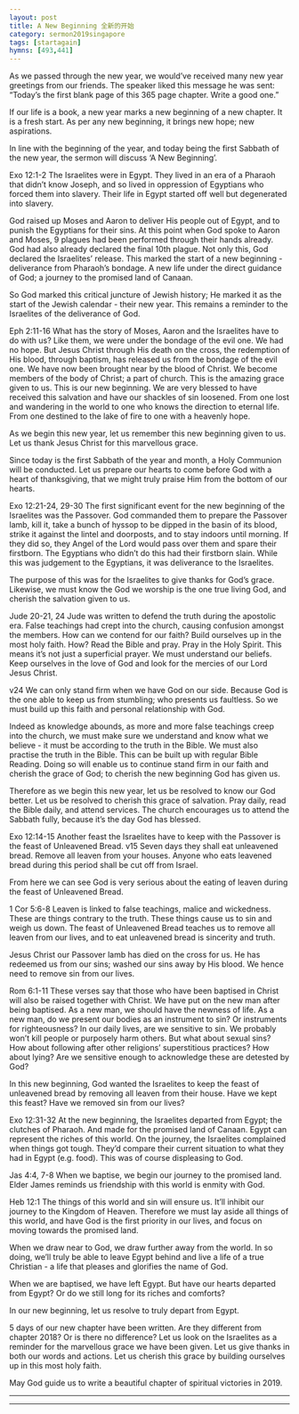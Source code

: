 ```yaml
---
layout: post
title: A New Beginning 全新的开始
category: sermon2019singapore
tags: [startagain]
hymns: [493,441]
---
```


As we passed through the new year, we would’ve received many new year greetings from our friends. The speaker liked this message he was sent: “Today’s the first blank page of this 365 page chapter. Write a good one.”

If our life is a book, a new year marks a new beginning of a new chapter. It is a fresh start. As per any new beginning, it brings new hope; new aspirations. 

In line with the beginning of the year, and today being the first Sabbath of the new year, the sermon will discuss ‘A New Beginning’.

Exo 12:1-2
The Israelites were in Egypt. They lived in an era of a Pharaoh that didn’t know Joseph, and so lived in oppression of Egyptians who forced them into slavery. Their life in Egypt started off well but degenerated into slavery. 

God raised up Moses and Aaron to deliver His people out of Egypt, and to punish the Egyptians for their sins. At this point when God spoke to Aaron and Moses, 9 plagues had been performed through their hands already. God had also already declared the final 10th plague. Not only this, God declared the Israelites’ release. This marked the start of a new beginning - deliverance from Pharaoh’s bondage. A new life under the direct guidance of God; a journey to the promised land of Canaan. 

So God marked this critical juncture of Jewish history; He marked it as the start of the Jewish calendar - their new year. This remains a reminder to the Israelites of the deliverance of God. 

Eph 2:11-16
What has the story of Moses, Aaron and the Israelites have to do with us? Like them, we were under the bondage of the evil one. We had no hope. But Jesus Christ through His death on the cross, the redemption of His blood, through baptism, has released us from the bondage of the evil one. We have now been brought near by the blood of Christ. We become members of the body of Christ; a part of church. This is the amazing grace given to us. This is our new beginning. We are very blessed to have received this salvation and have our shackles of sin loosened. From one lost and wandering in the world to one who knows the direction to eternal life. From one destined to the lake of fire to one with a heavenly hope. 

As we begin this new year, let us remember this new beginning given to us. Let us thank Jesus Christ for this marvellous grace. 

Since today is the first Sabbath of the year and month, a Holy Communion will be conducted. Let us prepare our hearts to come before God with a heart of thanksgiving, that we might truly praise Him from the bottom of our hearts. 

Exo 12:21-24, 29-30
The first significant event for the new beginning of the Israelites was the Passover. God commanded them to prepare the Passover lamb, kill it, take a bunch of hyssop to be dipped in the basin of its blood, strike it against the lintel and doorposts, and to stay indoors until morning. If they did so, they Angel of the Lord would pass over them and spare their firstborn. The Egyptians who didn’t do this had their firstborn slain. While this was judgement to the Egyptians, it was deliverance to the Israelites. 

The purpose of this was for the Israelites to give thanks for God’s grace.
Likewise, we must know the God we worship is the one true living God, and cherish the salvation given to us.

Jude 20-21, 24
Jude was written to defend the truth during the apostolic era. False teachings had crept into the church, causing confusion amongst the members. 
How can we contend for our faith? Build ourselves up in the most holy faith. How? Read the Bible and pray. Pray in the Holy Spirit. This means it’s not just a superficial prayer. We must understand our beliefs. Keep ourselves in the love of God and look for the mercies of our Lord Jesus Christ. 

v24 We can only stand firm when we have God on our side. Because God is the one able to keep us from stumbling; who presents us faultless. So we must build up this faith and personal relationship with God. 

Indeed as knowledge abounds, as more and more false teachings creep into the church, we must make sure we understand and know what we believe - it must be according to the truth in the Bible. We must also practise the truth in the Bible. This can be built up with regular Bible Reading. Doing so will enable us to continue stand firm in our faith and cherish the grace of God; to cherish the new beginning God has given us. 

Therefore as we begin this new year, let us be resolved to know our God better. Let us be resolved to cherish this grace of salvation. Pray daily, read the Bible daily, and attend services. The church encourages us to attend the Sabbath fully, because it’s the day God has blessed. 

Exo 12:14-15
Another feast the Israelites have to keep with the Passover is the feast of Unleavened Bread. 
v15 Seven days they shall eat unleavened bread. Remove all leaven from your houses. Anyone who eats leavened bread during this period shall be cut off from Israel.

From here we can see God is very serious about the eating of leaven during the feast of Unleavened Bread. 

1 Cor 5:6-8
Leaven is linked to false teachings, malice and wickedness. These are things contrary to the truth. These things cause us to sin and weigh us down. The feast of Unleavened Bread teaches us to remove all leaven from our lives, and to eat unleavened bread is sincerity and truth. 

Jesus Christ our Passover lamb has died on the cross for us. He has redeemed us from our sins; washed our sins away by His blood. We hence need to remove sin from our lives. 

Rom 6:1-11
These verses say that those who have been baptised in Christ will also be raised together with Christ. We have put on the new man after being baptised. As a new man, we should have the newness of life. As a new man, do we present our bodies as an instrument to sin? Or instruments for righteousness? In our daily lives, are we sensitive to sin. We probably won’t kill people or purposely harm others. But what about sexual sins? How about following after other religions’ superstitious practices? How about lying? Are we sensitive enough to acknowledge these are detested by God?

In this new beginning, God wanted the Israelites to keep the feast of unleavened bread by removing all leaven from their house. Have we kept this feast? Have we removed sin from our lives?

Exo 12:31-32
At the new beginning, the Israelites departed from Egypt; the clutches of Pharaoh. And made for the promised land of Canaan. Egypt can represent the riches of this world. On the journey, the Israelites complained when things got tough. They’d compare their current situation to what they had in Egypt (e.g. food). This was of course displeasing to God. 

Jas 4:4, 7-8
When we baptise, we begin our journey to the promised land. Elder James reminds us friendship with this world is enmity with God. 

Heb 12:1
The things of this world and sin will ensure us. It’ll inhibit our journey to the Kingdom of Heaven. Therefore we must lay aside all things of this world, and have God is the first priority in our lives, and focus on moving towards the promised land. 

When we draw near to God, we draw further away from the world. In so doing, we’ll truly be able to leave Egypt behind and live a life of a true Christian - a life that pleases and glorifies the name of God. 

When we are baptised, we have left Egypt. But have our hearts departed from Egypt? Or do we still long for its riches and comforts?

In our new beginning, let us resolve to truly depart from Egypt. 

5 days of our new chapter have been written. Are they different from chapter 2018? Or is there no difference? Let us look on the Israelites as a reminder for the marvellous grace we have been given. Let us give thanks in both our words and actions. Let us cherish this grace by building ourselves up in this most holy faith. 

May God guide us to write a beautiful chapter of spiritual victories in 2019. 



----
****
